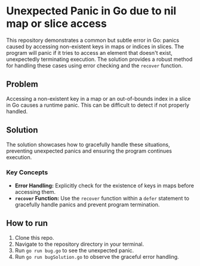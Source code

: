 # Unexpected Panic in Go due to nil map or slice access
This repository demonstrates a common but subtle error in Go: panics caused by accessing non-existent keys in maps or indices in slices.  The program will panic if it tries to access an element that doesn't exist, unexpectedly terminating execution.  The solution provides a robust method for handling these cases using error checking and the `recover` function.

## Problem
Accessing a non-existent key in a map or an out-of-bounds index in a slice in Go causes a runtime panic.  This can be difficult to detect if not properly handled.

## Solution
The solution showcases how to gracefully handle these situations, preventing unexpected panics and ensuring the program continues execution.

### Key Concepts
* **Error Handling:** Explicitly check for the existence of keys in maps before accessing them.
* **`recover` Function:** Use the `recover` function within a `defer` statement to gracefully handle panics and prevent program termination. 

## How to run
1. Clone this repo.
2. Navigate to the repository directory in your terminal.
3. Run `go run bug.go` to see the unexpected panic.
4. Run `go run bugSolution.go` to observe the graceful error handling.
